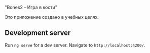 "Bones2 - Игра в кости"

Это приложение создано в учебных целях.

## Development server

Run `ng serve` for a dev server. Navigate to `http://localhost:4200/`.
